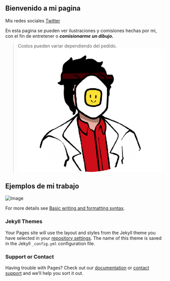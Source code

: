 ## Bienvenido a mi pagina

Mis redes sociales [Twitter](https://twitter.com/Albertokeyy)

En esta pagina se pueden ver ilustraciones y comisiones hechas por mi, con el fin de entretener o ***comisionarme un dibujo.*** 
>Costos pueden variar dependiendo del pedido.
![Image](https://raw.githubusercontent.com/JorgeValleC/JorgeValleC.github.io/main/ghubtest.png)


## Ejemplos de mi trabajo


![Image](https://pbs.twimg.com/media/FN3L5R3XIAILspk?format=jpg&name=large) 











For more details see [Basic writing and formatting syntax](https://docs.github.com/en/github/writing-on-github/getting-started-with-writing-and-formatting-on-github/basic-writing-and-formatting-syntax).

### Jekyll Themes

Your Pages site will use the layout and styles from the Jekyll theme you have selected in your [repository settings](https://github.com/JorgeValleC/JorgeValleC.github.io/settings/pages). The name of this theme is saved in the Jekyll `_config.yml` configuration file.

### Support or Contact

Having trouble with Pages? Check out our [documentation](https://docs.github.com/categories/github-pages-basics/) or [contact support](https://support.github.com/contact) and we’ll help you sort it out.

